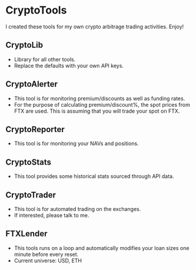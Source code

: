 # CryptoTools
I created these tools for my own crypto arbitrage trading activities.  Enjoy!

## CryptoLib
- Library for all other tools.
- Replace the defaults with your own API keys.

## CryptoAlerter
- This tool is for monitoring premium/discounts as well as funding rates.
- For the purpose of calculating premium/discount%, the spot prices from FTX are used.  This is assuming that you will trade your spot on FTX.

## CryptoReporter
- This tool is for monitoring your NAVs and positions.

## CryptoStats
- This tool provides some historical stats sourced through API data.

## CryptoTrader
- This tool is for automated trading on the exchanges.
- If interested, please talk to me.

## FTXLender
- This tools runs on a loop and automatically modifies your loan sizes one minute before every reset.
- Current universe: USD, ETH